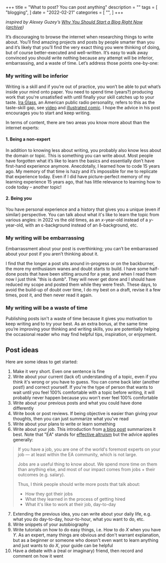 +++
title = "What to post? You can post anything"
description = ""
tags = [
  "blogging",
]
date = "2022-02-21"
categories = [
    "",
]
+++

_inspired by Alexey Guzey’s [Why You Should Start a Blog Right Now](https://guzey.com/personal/why-have-a-blog/) ([archive](https://web.archive.org/web/20220209111450/https://guzey.com/personal/why-have-a-blog/))_

It’s discouraging to browse the internet when researching things to write about. You’ll find amazing projects and posts by people smarter than you and it’s likely that you’ll find the very exact thing you were thinking of doing, but of course better-executed and well-written. It’s easy to walk away convinced you should write nothing because any attempt will be inferior, embarrassing, and a waste of time. Let’s address those points one-by-one:

### My writing will be inferior
Writing is a skill and if you’re out of practice, you won’t be able to put what’s inside your mind onto paper. You need to spend time (years?) producing work that you're unsatisfied with until finally your skill catches up to your taste. [Ira Glass](https://en.wikipedia.org/wiki/Ira_Glass), an American public radio personality, refers to this as the taste-skill gap, see [video](https://www.driverlesscrocodile.com/starting-out/ira-glass-on-the-skill-taste-gap-1/) and [illustrated comic](https://www.makingcomics.com/2014/01/01/taste-vs-ability/). I hope the advice in his post encourages you to start and keep writing.

In terms of content, there are two areas you know more about than the internet experts:
#### 1. Being a non-expert
In addition to knowing less about writing, you probably also know less about the domain or topic. This is something you can write about. Most people have forgotten what it’s like to learn the basics and essentially don’t have first-hand experience anymore. Anecdotally, I learned how to code 15 years ago. My memory of that time is hazy and it’s impossible for me to replicate that experience today. Even if I did have picture-perfect memory of my learning experience 15 years ago, that has little relevance to learning how to code today – another topic!

#### 2. Being you
You have personal experience and a history that gives you a unique (even if similar) perspective. You can talk about what it's like to learn the topic from various angles: in 2022 vs the old times, as an _x_-year-old instead of a _y_-year-old, with an ε-background instead of an δ-background, etc. 

### My writing will be embarrassing
Embarrassment about your post is overthinking; you can’t be embarrassed about your post if you aren’t thinking about it. 

I find that the longer a post sits around in-progress or on the backburner, the more my enthusiasm wanes and doubt starts to build. I have some half-done posts that have been sitting around for a year, and when I read them now I just think "this is dumb". They will never get done and I should have reduced my scope and posted them while they were fresh. These days, to avoid the build-up of doubt over time, I do my best on a draft, revise it a few times, post it, and then never read it again. 

### My writing will be a waste of time
Publishing posts isn't a waste of time because it gives you motivation to keep writing and to try your best. As an extra bonus, at the same time you’re improving your thinking and writing skills, you are potentially helping the occasional reader who may find helpful tips, inspiration, or enjoyment.

## Post ideas
Here are some ideas to get started:

1. Make it very short. Even one sentence is fine
2. Write about your current (lack of) understanding of a topic, even if you think it's wrong or you have to guess. You can come back later (another post!) and correct yourself. If you're the type of person that wants to wait until you feel 100% comfortable with a topic before writing, it will probably never happen because you won't ever feel 100% comfortable
3. Write about your previous posts and what you could have done differently
4. Write book or post reviews. If being objective is easier than giving your thoughts, then you can just summarize what you've read
5. Write about your plans to write or learn something
6. Write about your job. This introduction from [a blog post](
https://forum.effectivealtruism.org/posts/nf72oiJddwDhoJ4QH/you-should-write-about-your-job) summarizes it best. Note that "EA" stands for [effective altruism](https://en.wikipedia.org/wiki/Effective_altruism) but the advice applies generally:
>If you have a job, you are one of the world's foremost experts on your job — at least within the EA community, which is not large.
>
>Jobs are a useful thing to know about. We spend more time on them than anything else, and most of our impact comes from jobs + their outcomes (e.g. salary).
>
>Thus, I think people should write more posts that talk about:
>
>- How they got their jobs
>- What they learned in the process of getting hired
>- What it's like to work at their job, day-to-day
7. Extending the previous idea, you can write about your daily life, e.g. what you do day-to-day, hour-to-hour, what you want to do, etc.
8. Write snippets of your autobiography
9. Write tutorials on how to do easy things, i.e. How to do _X_ when you have _Y_. As an expert, many things are obvious and don't warrant explanation, but as a beginner or someone who doesn't even want to learn anything and just wants to do _X_, your guide can be helpful
10. Have a debate with a (real or imaginary) friend, then record and comment on how it went
